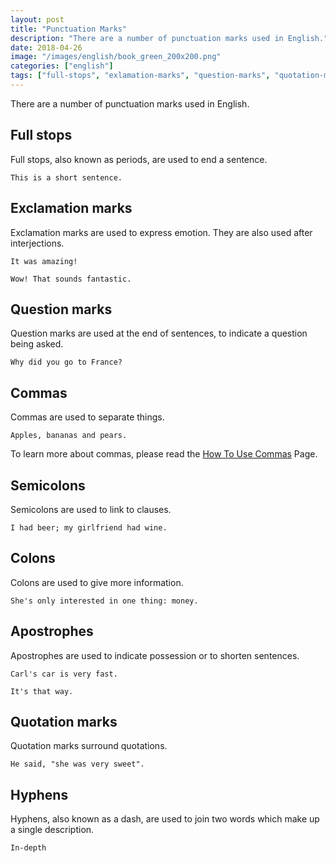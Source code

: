 ```yaml
---
layout: post
title: "Punctuation Marks"
description: "There are a number of punctuation marks used in English."
date: 2018-04-26
image: "/images/english/book_green_200x200.png"
categories: ["english"]
tags: ["full-stops", "exlamation-marks", "question-marks", "quotation-marks", "apostrophes", "hyphens"]
---
```

There are a number of punctuation marks used in English.

## Full stops
Full stops, also known as periods, are used to end a sentence.

`This is a short sentence.`

## Exclamation marks
Exclamation marks are used to express emotion. They are also used after interjections.

`It was amazing!`

`Wow! That sounds fantastic.`

## Question marks
Question marks are used at the end of sentences, to indicate a question being asked.

`Why did you go to France?`

## Commas
Commas are used to separate things.

`Apples, bananas and pears.`

To learn more about commas, please read the [How To Use Commas](/english/how-to-use-commas) Page.

## Semicolons
Semicolons are used to link to clauses.

`I had beer; my girlfriend had wine.`

## Colons
Colons are used to give more information.

`She's only interested in one thing: money.`

## Apostrophes
Apostrophes are used to indicate possession or to shorten sentences.

`Carl's car is very fast.`

`It's that way.`

## Quotation marks
Quotation marks surround quotations.

`He said, "she was very sweet".`

## Hyphens
Hyphens, also known as a dash, are used to join two words which make up a single description.

`In-depth`